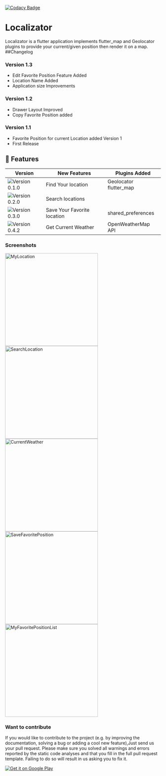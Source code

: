 [![Codacy Badge](https://api.codacy.com/project/badge/Grade/ec7a927d194545e3ab87c98f95b8c41f?isInternal=true)](https://www.codacy.com?utm_source=github.com&amp;utm_medium=referral&amp;utm_content=HoussemTN/localizator&amp;utm_campaign=Badge_Grade)

# Localizator

Localizator is a flutter application implements flutter_map and Geolocator plugins to provide your current/given position then render it on a map.
##Changelog
### Version 1.3
* Edit Favorite Position Feature Added
* Location Name Added
* Application size Improvements
### Version 1.2
* Drawer Layout Improved
* Copy Favorite Position added
### Version 1.1
* Favorite Position for current Location added
Version 1
 * First Release

##  :stars: Features

| Version    | New Features| Plugins Added|
|------------|-------------|-------------| 
|  <img alt="Version 0.1.0" src="https://img.shields.io/badge/-0.1.0-green.svg" />| Find Your location|Geolocator</br>flutter_map|
|  <img alt="Version 0.2.0" src="https://img.shields.io/badge/-0.2.0-green.svg" />| Search locations||
|  <img alt="Version 0.3.0" src="https://img.shields.io/badge/-0.3.0-green.svg" />| Save Your Favorite location|shared_preferences||
|  <img alt="Version 0.4.2" src="https://img.shields.io/badge/-0.4.2-green.svg" />| Get Current Weather|OpenWeatherMap API||
 ### Screenshots 
 <img  alt="MyLocation" src="https://github.com/HoussemTN/localizer/blob/master/screenshots/myLocation.png?raw=true" heigth="250px" width="300px"/>
  <img  alt="SearchLocation" src="https://github.com/HoussemTN/localizer/blob/master/screenshots/SearchLocation.png?raw=true" heigth="250px" width="300px"/>
   <img  alt="CurrentWeather" src="https://github.com/HoussemTN/localizer/blob/master/screenshots/currentWeather.png?raw=true" heigth="250px" width="300px"/>
   <img  alt="SaveFavoritePosition" src="https://github.com/HoussemTN/localizer/blob/master/screenshots/SaveFavoritePosition.png?raw=true" heigth="250px" width="300px"/>
    <img  alt="MyFavoritePositionList" src="https://github.com/HoussemTN/localizer/blob/master/screenshots/MyFavoritePositionList.png?raw=true" heigth="250px" width="300px"/>
    
### Want to contribute
If you would like to contribute to the project (e.g. by improving the documentation, solving a bug or adding a cool new feature),Just send us your pull request. Please make sure you solved all warnings and errors reported by the static code analyses and that you fill in the full pull request template. Failing to do so will result in us asking you to fix it.
 
 <a href='https://play.google.com/store/apps/details?id=com.brains404.localizer&pcampaignid=MKT-Other-global-all-co-prtnr-py-PartBadge-Mar2515-1'><img alt='Get it on Google Play' src='https://play.google.com/intl/en_us/badges/images/generic/en_badge_web_generic.png'/></a>

